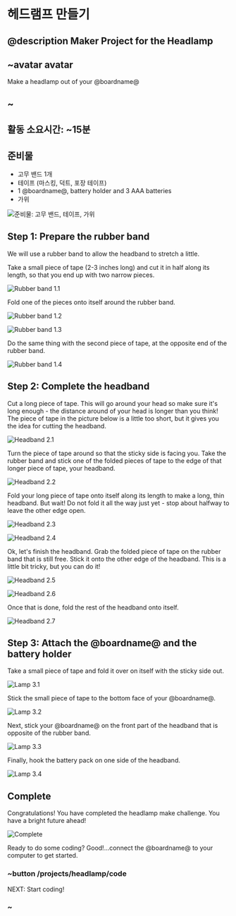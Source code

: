 # 헤드램프 만들기

## @description Maker Project for the Headlamp

## ~avatar avatar

Make a headlamp out of your @boardname@

## ~

## 활동 소요시간: ~15분

## 준비물

- 고무 밴드 1개
- 테이프 (마스킹, 덕트, 포장 테이프)
- 1 @boardname@, battery holder and 3 AAA batteries
- 가위

![준비물: 고무 밴드, 테이프, 가위](/static/cp/projects/headlamp/materials.jpg)

## Step 1: Prepare the rubber band

We will use a rubber band to allow the headband to stretch a little.

Take a small piece of tape (2-3 inches long) and cut it in half along its length, so that you end up with two narrow pieces.

![Rubber band 1.1](/static/cp/projects/headlamp/step1.1.jpg)

Fold one of the pieces onto itself around the rubber band.

![Rubber band 1.2](/static/cp/projects/headlamp/step1.2.jpg)

![Rubber band 1.3](/static/cp/projects/headlamp/step1.3.jpg)

Do the same thing with the second piece of tape, at the opposite end of the rubber band.

![Rubber band 1.4](/static/cp/projects/headlamp/step1.4.jpg)

## Step 2: Complete the headband

Cut a long piece of tape. This will go around your head so make sure it's long enough - the distance around of your head is longer than you think! The piece of tape in the picture below is a little too short, but it gives you the idea for cutting the headband.

![Headband 2.1](/static/cp/projects/headlamp/step2.1.jpg)

Turn the piece of tape around so that the sticky side is facing you. Take the rubber band and stick one of the folded pieces of tape to the edge of that longer piece of tape, your headband.

![Headband 2.2](/static/cp/projects/headlamp/step2.2.jpg)

Fold your long piece of tape onto itself along its length to make a long, thin headband. But wait! Do not fold it all the way just yet - stop about halfway to leave the other edge open.

![Headband 2.3](/static/cp/projects/headlamp/step2.3.jpg)

![Headband 2.4](/static/cp/projects/headlamp/step2.4.jpg)

Ok, let's finish the headband. Grab the folded piece of tape on the rubber band that is still free. Stick it onto the other edge of the headband. This is a little bit tricky, but you can do it!

![Headband 2.5](/static/cp/projects/headlamp/step2.5.jpg)

![Headband 2.6](/static/cp/projects/headlamp/step2.6.jpg)

Once that is done, fold the rest of the headband onto itself.

![Headband 2.7](/static/cp/projects/headlamp/step2.7.jpg)

## Step 3: Attach the @boardname@ and the battery holder

Take a small piece of tape and fold it over on itself with the sticky side out.

![Lamp 3.1](/static/cp/projects/headlamp/step3.1.jpg)

Stick the small piece of tape to the bottom face of your @boardname@.

![Lamp 3.2](/static/cp/projects/headlamp/step3.2.jpg)

Next, stick your @boardname@ on the front part of the headband that is opposite of the rubber band.

![Lamp 3.3](/static/cp/projects/headlamp/step3.3.jpg)

Finally, hook the battery pack on one side of the headband.

![Lamp 3.4](/static/cp/projects/headlamp/step3.4.jpg)

## Complete

Congratulations! You have completed the headlamp make challenge. You have a bright future ahead!

![Complete](/static/cp/projects/headlamp/complete.jpg)

Ready to do some coding? Good!...connect the @boardname@ to your computer to get started.

### ~button /projects/headlamp/code

NEXT: Start coding!

### ~
